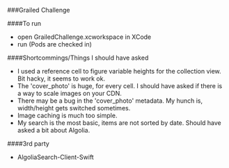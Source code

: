 ###Grailed Challenge

####To run

* open GrailedChallenge.xcworkspace in XCode
* run (Pods are checked in)

####Shortcommings/Things I should have asked

* I used a reference cell to figure variable heights for the collection view. Bit hacky, it seems to work ok.
* The 'cover_photo' is huge, for every cell.  I should have asked if there is a way to scale images on your CDN.  
* There may be a bug in the 'cover_photo' metadata.  My hunch is, width/height gets switched sometimes. 
* Image caching is much too simple.
* My search is the most basic, items are not sorted by date. Should have asked a bit about Algolia.  

####3rd party

* AlgoliaSearch-Client-Swift